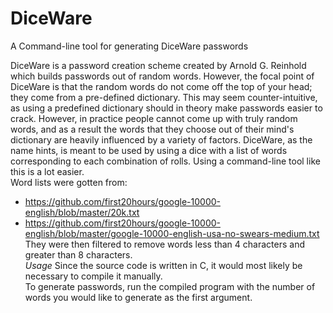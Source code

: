 # DiceWare
A Command-line tool for generating DiceWare passwords
  
DiceWare is a password creation scheme created by Arnold G. Reinhold which builds passwords out of random words. However, the focal
point of DiceWare is that the random words do not come off the top of your head; they come from a pre-defined dictionary. This may seem
counter-intuitive, as using a predefined dictionary should in theory make passwords easier to crack. However, in practice people cannot
come up with truly random words, and as a result the words that they choose out of their mind's dictionary are heavily influenced by
a variety of factors. DiceWare, as the name hints, is meant to be used by using a dice with a list of words corresponding to each 
combination of rolls. Using a command-line tool like this is a lot easier.  
Word lists were gotten from:
 - https://github.com/first20hours/google-10000-english/blob/master/20k.txt
 - https://github.com/first20hours/google-10000-english/blob/master/google-10000-english-usa-no-swears-medium.txt  
They were then filtered to remove words less than 4 characters and greater than 8 characters.  
*Usage*
Since the source code is written in C, it would most likely be necessary to compile it manually.  
To generate passwords, run the compiled program with the number of words you would like to generate as the first argument.
